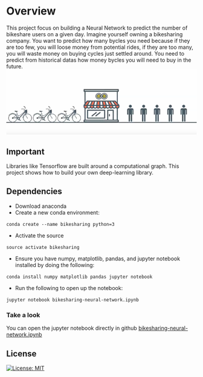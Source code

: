# Overview
This project focus on building a Neural Network to predict the number of bikeshare users on a given day. Imagine yourself owning a bikesharing company. You want to predict how many bycles you need because if they are too few, you will loose money from potential rides, if they are too many, you will waste money on buying cycles just settled around. You need to predict from historical datas how money bycles you will need to buy in the future.
![bikesharing](https://github.com/sbatururimi/bikeshare_neural_network/blob/master/bikesharing.png)

## Important
Libraries like Tensorflow are built around a computational graph. This project shows how to build your own deep-learning library.

## Dependencies

* Download anaconda
* Create a new conda environment:
```
conda create --name bikesharing python=3
```
* Activate the source
```
source activate bikesharing
```
* Ensure you have numpy, matplotlib, pandas, and jupyter notebook installed by doing the following:
```
conda install numpy matplotlib pandas jupyter notebook
```
* Run the following to open up the notebook:
```
jupyter notebook bikesharing-neural-network.ipynb
```
### Take a look
You can open the jupyter notebook directly in github [bikesharing-neural-network.ipynb](https://github.com/sbatururimi/bikeshare_neural_network/blob/master/bikesharing-neural-network.ipynb)

## License
[![License: MIT](https://img.shields.io/badge/License-MIT-yellow.svg)](https://opensource.org/licenses/MIT)